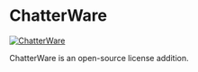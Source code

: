 # ChatterWare

[![ChatterWare](https://img.shields.io/badge/license%20addition-ChatterWare-%2385ff95?labelColor=black)](https://github.com/chatter-social/chatterware)

ChatterWare is an open-source license addition.
